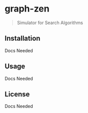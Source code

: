 # graph-zen

> Simulator for Search Algorithms


## Installation

<p>Docs Needed</p>


## Usage

<p>Docs Needed</p>


## License

<p>Docs Needed</p>

